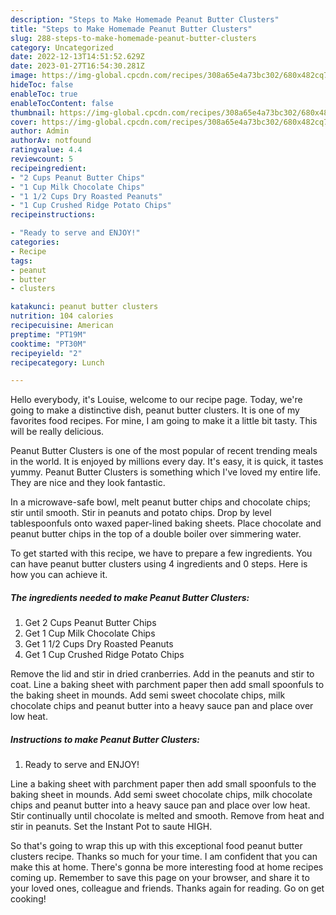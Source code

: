 ```yaml
---
description: "Steps to Make Homemade Peanut Butter Clusters"
title: "Steps to Make Homemade Peanut Butter Clusters"
slug: 288-steps-to-make-homemade-peanut-butter-clusters
category: Uncategorized
date: 2022-12-13T14:51:52.629Z
date: 2023-01-27T16:54:30.281Z
image: https://img-global.cpcdn.com/recipes/308a65e4a73bc302/680x482cq70/peanut-butter-clusters-recipe-main-photo.jpg
hideToc: false
enableToc: true
enableTocContent: false
thumbnail: https://img-global.cpcdn.com/recipes/308a65e4a73bc302/680x482cq70/peanut-butter-clusters-recipe-main-photo.jpg
cover: https://img-global.cpcdn.com/recipes/308a65e4a73bc302/680x482cq70/peanut-butter-clusters-recipe-main-photo.jpg
author: Admin
authorAv: notfound
ratingvalue: 4.4
reviewcount: 5
recipeingredient:
- "2 Cups Peanut Butter Chips"
- "1 Cup Milk Chocolate Chips"
- "1 1/2 Cups Dry Roasted Peanuts"
- "1 Cup Crushed Ridge Potato Chips"
recipeinstructions:

- "Ready to serve and ENJOY!"
categories:
- Recipe
tags:
- peanut
- butter
- clusters

katakunci: peanut butter clusters 
nutrition: 104 calories
recipecuisine: American
preptime: "PT19M"
cooktime: "PT30M"
recipeyield: "2"
recipecategory: Lunch

---
```



Hello everybody, it's Louise, welcome to our recipe page. Today, we're going to make a distinctive dish, peanut butter clusters. It is one of my favorites food recipes. For mine, I am going to make it a little bit tasty. This will be really delicious.

Peanut Butter Clusters is one of the most popular of recent trending meals in the world. It is enjoyed by millions every day. It's easy, it is quick, it tastes yummy. Peanut Butter Clusters is something which I've loved my entire life. They are nice and they look fantastic.

In a microwave-safe bowl, melt peanut butter chips and chocolate chips; stir until smooth. Stir in peanuts and potato chips. Drop by level tablespoonfuls onto waxed paper-lined baking sheets. Place chocolate and peanut butter chips in the top of a double boiler over simmering water.


To get started with this recipe, we have to prepare a few ingredients. You can have peanut butter clusters using 4 ingredients and 0 steps. Here is how you can achieve it.

<!--inarticleads1-->

##### The ingredients needed to make Peanut Butter Clusters:

1. Get 2 Cups Peanut Butter Chips
1. Get 1 Cup Milk Chocolate Chips
1. Get 1 1/2 Cups Dry Roasted Peanuts
1. Get 1 Cup Crushed Ridge Potato Chips


Remove the lid and stir in dried cranberries. Add in the peanuts and stir to coat. Line a baking sheet with parchment paper then add small spoonfuls to the baking sheet in mounds. Add semi sweet chocolate chips, milk chocolate chips and peanut butter into a heavy sauce pan and place over low heat. 

<!--inarticleads2-->

##### Instructions to make Peanut Butter Clusters:


1. Ready to serve and ENJOY!

Line a baking sheet with parchment paper then add small spoonfuls to the baking sheet in mounds. Add semi sweet chocolate chips, milk chocolate chips and peanut butter into a heavy sauce pan and place over low heat. Stir continually until chocolate is melted and smooth. Remove from heat and stir in peanuts. Set the Instant Pot to saute HIGH. 

So that's going to wrap this up with this exceptional food peanut butter clusters recipe. Thanks so much for your time. I am confident that you can make this at home. There's gonna be more interesting food at home recipes coming up. Remember to save this page on your browser, and share it to your loved ones, colleague and friends. Thanks again for reading. Go on get cooking!
